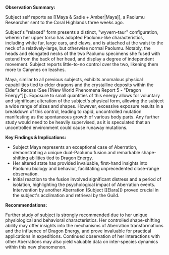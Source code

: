 ---
---
**Observation Summary:**

Subject self reports as [[Maya & Sadie + Amber|Maya]], a Paolumu Researcher sent to the Coral Highlands three weeks ago.

Subject's "relaxed" form presents a distinct, "wyvern-taur" configuration, wherein her upper torso has adopted Paolumu-like characteristics, including white fur, large ears, and claws, and is attached at the waist to the neck of a relatively-large, but otherwise normal Paolumu. Notably, the heads and elongated necks of the two Paolumu specimens she fused with extend from the back of her head, and display a degree of independent movement. Subject reports little-to-no control over the two, likening them more to Canynes on leashes.

Maya, similar to all previous subjects, exhibits anomalous physical capabilities tied to elder dragons and the crystalline deposits within the Elder's Recess (See [[New World Phenomena Report 5 - "Dragon Energy"]]). Exposure to small quantities of this energy allows for voluntary and significant alteration of the subject's physical form, allowing the subject a wide range of sizes and shapes. However, excessive exposure results in a breakdown of this control, leading to rapid, uncontrolled mutation manifesting as the spontaneous growth of various body parts. Any further study would need to be heavily supervised, as it is speculated that an uncontrolled environment could cause runaway mutations.

**Key Findings & Implications:**

- Subject Maya represents an exceptional case of Aberration, demonstrating a unique dual-Paolumu fusion and remarkable shape-shifting abilities tied to Dragon Energy.
- Her altered state has provided invaluable, first-hand insights into Paolumu biology and behavior, facilitating unprecedented close-range observation.
- Initial reaction to the fusion involved significant distress and a period of isolation, highlighting the psychological impact of Aberration events. Intervention by another Aberration (Subject [[Elara]]) proved crucial in the subject's acclimation and retrieval by the Guild.

**Recommendations:**

Further study of subject is strongly recommended due to her unique physiological and behavioral characteristics. Her controlled shape-shifting ability may offer insights into the mechanisms of Aberration transformations and the influence of Dragon Energy, and prove invaluable for practical applications in expeditions. Continued observation of her interactions with other Aberrations may also yield valuable data on inter-species dynamics within this new phenomenon.